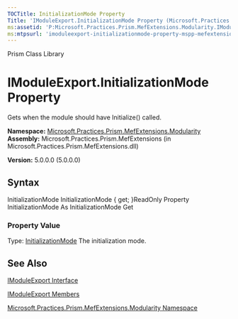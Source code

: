 ```yaml
---
TOCTitle: InitializationMode Property
Title: 'IModuleExport.InitializationMode Property (Microsoft.Practices.Prism.MefExtensions.Modularity)'
ms:assetid: 'P:Microsoft.Practices.Prism.MefExtensions.Modularity.IModuleExport.InitializationMode'
ms:mtpsurl: 'imoduleexport-initializationmode-property-mspp-mefextensions-modularity.md'
---
```


Prism Class Library

IModuleExport.InitializationMode Property
=============================================

Gets when the module should have Initialize() called.

**Namespace:** [Microsoft.Practices.Prism.MefExtensions.Modularity](https://msdn.microsoft.com/library/microsoft.practices.prism.mefextensions.modularity)
**Assembly:** Microsoft.Practices.Prism.MefExtensions (in Microsoft.Practices.Prism.MefExtensions.dll)

**Version:** 5.0.0.0 (5.0.0.0)

## Syntax


InitializationMode InitializationMode { get; }ReadOnly Property InitializationMode As InitializationMode Get
### Property Value

Type: [InitializationMode](https://msdn.microsoft.com/library/microsoft.practices.prism.modularity.initializationmode)
The initialization mode.

See Also
--------


[IModuleExport Interface](https://msdn.microsoft.com/library/microsoft.practices.prism.mefextensions.modularity.imoduleexport)

[IModuleExport Members](https://msdn.microsoft.com/allmembers.t:microsoft.practices.prism.mefextensions.modularity.imoduleexport)

[Microsoft.Practices.Prism.MefExtensions.Modularity Namespace](https://msdn.microsoft.com/library/microsoft.practices.prism.mefextensions.modularity)
